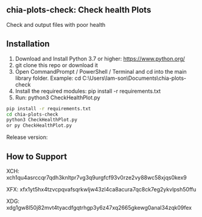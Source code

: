 ## chia-plots-check: Check health Plots

Check and output files with poor health

## Installation

1. Download and Install Python 3.7 or higher: https://www.python.org/
2. git clone this repo or download it
3. Open CommandPrompt / PowerShell / Terminal and cd into the main library folder.
Example: cd C:\Users\lam-son\Documents\chia-plots-check
4. Install the required modules: pip install -r requirements.txt
5. Run: python3 CheckHealthPlot.py

```sh
pip install -r requirements.txt
cd chia-plots-check
python3 CheckHealthPlot.py
or py CheckHealthPlot.py
```

Release version:


## How to Support
XCH: xch1qu4asrccqr7qdh3knltpr7vg3q9urgfcf93v0rze2vy88wc58xjqs0kex9

XFX: xfx1yt5hx4tzvcpqvafsqrkwljw43zl4ca8acura7qc8ck7eg2ykvlpsh50ffu

XDG: xdg1gw8l50j82mvt4tyacdfgqtrhgp3y6z47xq2665gkewg0anal34zqk09fex
